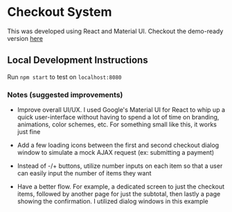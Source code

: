 # Checkout System
This was developed using React and Material UI. Checkout the demo-ready version [here](https://boiling-escarpment-74904.herokuapp.com/)

## Local Development Instructions
Run `npm start` to test on `localhost:8080`

### Notes (suggested improvements)
* Improve overall UI/UX. I used Google's Material UI for React to whip up a quick user-interface without having to spend a lot of time on branding, animations, color schemes, etc. For something small like this, it works just fine

* Add a few loading icons between the first and second checkout dialog window to simulate a mock AJAX request (ex: submitting a payment)

* Instead of -/+ buttons, utilize number inputs on each item so that a user can easily input the number of items they want

* Have a better flow. For example, a dedicated screen to just the checkout items, followed by another page for just the subtotal, then lastly a page showing the confirmation. I utilized dialog windows in this example
